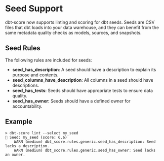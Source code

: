 # Seed Support

dbt-score now supports linting and scoring for dbt seeds. Seeds are CSV files that dbt loads into your data warehouse, and they can benefit from the same metadata quality checks as models, sources, and snapshots.

## Seed Rules

The following rules are included for seeds:

- **seed_has_description**: A seed should have a description to explain its purpose and contents.
- **seed_columns_have_description**: All columns in a seed should have descriptions.
- **seed_has_tests**: Seeds should have appropriate tests to ensure data quality.
- **seed_has_owner**: Seeds should have a defined owner for accountability.

## Example

```shell
> dbt-score lint --select my_seed
🥉 Seed: my_seed (score: 6.6)
    WARN (medium) dbt_score.rules.generic.seed_has_description: Seed lacks a description.
    WARN (medium) dbt_score.rules.generic.seed_has_owner: Seed lacks an owner.
```